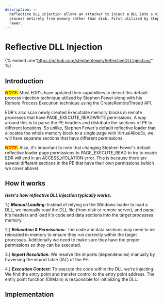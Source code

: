 ```yaml
---
description: >-
  Reflective DLL injection allows an attacker to inject a DLL into a victim
  process entirely from memory rather than disk. First utilized by Stephen
  Fewer.
---
```


# Reflective DLL Injection

{% embed url="https://github.com/stephenfewer/ReflectiveDLLInjection/" %}



## Introduction

_<mark style="color:red;">**NOTE:**</mark>_ Most EDR's have updated their capabilities to detect this default process injection technique utilized by Stephen Fewer along with his Remote Process Execution technique using the CreateRemoteThread API.

EDR's also scan newly created Executable memory blocks in remote processes that have PAGE\_EXECUTE\_READWRITE permissions. A way around this is to parse the PE headers and distribute the sections of PE to different locations. So unlike, Stephen Fewer's default reflective loader that allocates the whole memory block to a single page with VirtualAllocEx, we will have separate sections that have different permissions.&#x20;

_<mark style="color:red;">**NOTE:**</mark>_ Also, it's important to note that changing Stephen Fewer's default reflective loader page permissions to PAGE\_EXECUTE\_READ to try to evade EDR will end in an ACCESS\_VIOLATION error. This is because there are several different sections in the PE that have their own permissions (which we cover above).

## How it works

_**Here's how reflective DLL Injection typically works:**_

1.) _**Manual Loading:**_ Instead of relying on the Windows loader to load a DLL, we manually read the DLL file (from disk or remote server), and parse it's headers and load it's code and data sections into the target processes memory.

2.) _**Relocation & Permissions:**_ The code and data sections may need to be relocated in memory to ensure they run correctly within the target processes. Additionally we need to make sure they have the proper permissions so they can be executed.

3.) _**Import Resolution:**_ We resolve the imports (dependencies) manually by traversing the import table (IAT) of the PE.

4.) _**Execution Context:**_ To execute the code within the DLL we're injecting: We find the entry point and transfer control to the entry point address. The entry point function (DllMain) is responsible for initializing the DLL.



## Implementation



